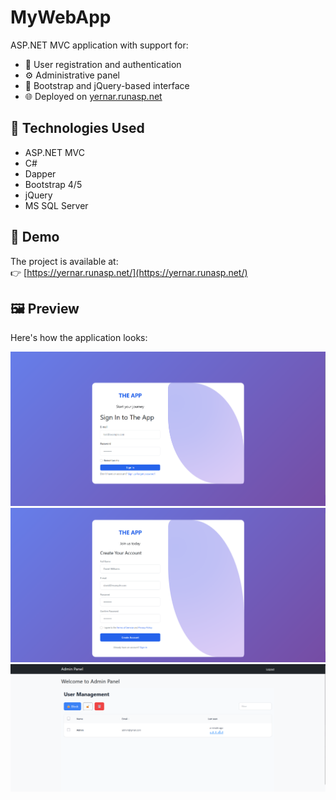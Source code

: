 # MyWebApp

ASP.NET MVC application with support for:
- 🔐 User registration and authentication
- ⚙️ Administrative panel
- 🎨 Bootstrap and jQuery-based interface
- 🌐 Deployed on [yernar.runasp.net](https://yernar.runasp.net/)

## 🔧 Technologies Used

- ASP.NET MVC
- C#
- Dapper 
- Bootstrap 4/5
- jQuery
- MS SQL Server

## 🚀 Demo

The project is available at:  
👉 [https://yernar.runasp.net/](https://yernar.runasp.net/)

## 🖼 Preview

Here's how the application looks:

![Home Page](images/login.png)
![Registration Form](images/register.png)
![Admin Panel](images/admin.png)
